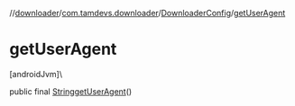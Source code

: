 //[downloader](../../../index.md)/[com.tamdevs.downloader](../index.md)/[DownloaderConfig](index.md)/[getUserAgent](get-user-agent.md)

# getUserAgent

[androidJvm]\

public final [String](https://developer.android.com/reference/kotlin/java/lang/String.html)[getUserAgent](get-user-agent.md)()
